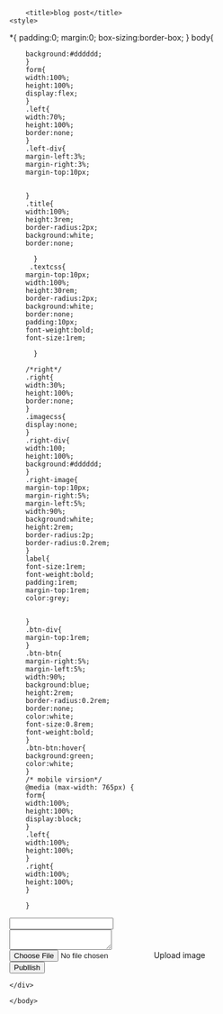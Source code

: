 <!DOCTYPE html>
<html lang="en-np">
<head>
<meta charset="UTF-8">
    <meta name="viewport" content="width=device-width,initial-scale=1, shrink-fit=cover">
    <script src="https://kit.fontawesome.com/f6816dd194.js" crossorigin="anonymous"></script>

   
        <title>blog post</title>
    <style>
*{
        padding:0;
        margin:0;
        box-sizing:border-box;
        }
        body{
        
        background:#dddddd;
        }
        form{
        width:100%;
        height:100%;
        display:flex;
        }
        .left{ 
        width:70%;
        height:100%;
        border:none;
        }
        .left-div{
        margin-left:3%;
        margin-right:3%;
        margin-top:10px;
        
        
        }
        .title{   
        width:100%;
        height:3rem;
        border-radius:2px;
        background:white;
        border:none;
        
          }
         .textcss{   
        margin-top:10px;
        width:100%;
        height:30rem;
        border-radius:2px;
        background:white;
        border:none;
        padding:10px;
        font-weight:bold;
        font-size:1rem;
        
          }
         
        /*right*/
        .right{ 
        width:30%;
        height:100%;
        border:none;
        } 
        .imagecss{
        display:none;
        }
        .right-div{
        width:100;
        height:100%;
        background:#dddddd;
        }
        .right-image{
        margin-top:10px;
        margin-right:5%;
        margin-left:5%;
        width:90%;
        background:white;
        height:2rem;
        border-radius:2p;
        border-radius:0.2rem;
        }
        label{
        font-size:1rem;
        font-weight:bold;
        padding:1rem;
        margin-top:1rem;
        color:grey;
        
        
        }
        .btn-div{
        margin-top:1rem;
        }
        .btn-btn{
        margin-right:5%;
        margin-left:5%;
        width:90%;
        background:blue;
        height:2rem;
        border-radius:0.2rem;
        border:none;
        color:white;
        font-size:0.8rem;
        font-weight:bold;
        }
        .btn-btn:hover{
        background:green;
        color:white;
        } 
        /* mobile virsion*/
        @media (max-width: 765px) {
        form{
        width:100%;
        height:100%;
        display:block;
        }
        .left{
        width:100%;
        height:100%;
        }
        .right{
        width:100%;
        height:100%;
        }
        
        }
</style>
    </head>
    <body>
    <div class="first">
    <form action="#" method="post" enctype="multipart/form-data">
 <div class="left">
 <div class="left-div">
 <div class="div11">
 <input type="text" name="title" class="title" required>
 </div>
 
 <textarea name="dis" class="textcss" required></textarea>
 </div>
 </div
 <!--right-->
 <div class="right">
 
 <div class="right-div">
 <div class="right-image">
 <input type="file" name="image" id="fileuploader" class="imagecss" required>
 <label for="fileuploader"><i class="far fa-images" for="fileuploader"></i> Upload image</label>
 </div>
 <div class="btn-div">
 <button name="submit" class="btn-btn">Publlish</button>
</div>
 </div>
 </div>
    </form>
    
    </div>
        
    </body>
</html>
